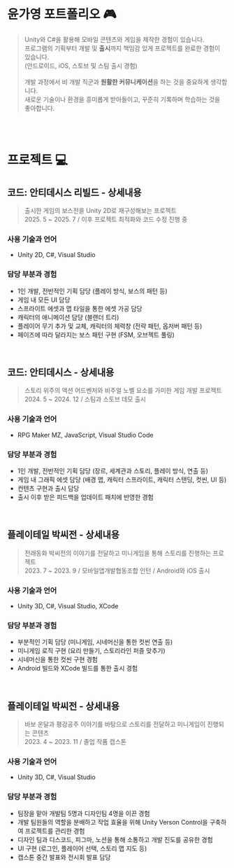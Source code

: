 # 윤가영 포트폴리오 🎮

> Unity와 C#을 활용해 모바일 콘텐츠와 게임을 제작한 경험이 있습니다.<br>
> 프로그램의 기획부터 개발 및 <b>출시</b>까지 책임감 있게 프로젝트를 완료한 경험이 있습니다.<br>
> (안드로이드, iOS, 스토브 및 스팀 출시 경험)<br><br>
> 개발 과정에서 비 개발 직군과 <b>원활한 커뮤니케이션</b>을 하는 것을 중요하게 생각합니다.<br>
> 새로운 기술이나 환경을 흥미롭게 받아들이고, 꾸준히 기록하며 학습하는 것을 좋아합니다.

<br><br>

# 프로젝트 💻
## 코드: 안티데시스 리빌드 - 상세내용
> 출시한 게임의 보스전을 Unity 2D로 재구성해보는 프로젝트<br>
> 2025. 5 ~ 2025. 7 / 이후 프로젝트 최적화와 코드 수정 진행 중
### 사용 기술과 언어
* Unity 2D, C#, Visual Studio

### 담당 부분과 경험
* 1인 개발, 전반적인 기획 담당 (플레이 방식, 보스의 패턴 등)
* 게임 내 모든 UI 담당
* 스프라이트 에셋과 맵 타일을 통한 에셋 가공 담당
* 캐릭터의 애니메이션 담당 (블랜더 트리)
* 플레이어 무기 추가 및 교체, 캐릭터의 체력창 (전략 패턴, 옵저버 패턴 등) 
* 페이즈에 따라 달라지는 보스 패턴 구현 (FSM, 오브젝트 풀링)

<br>

## 코드: 안티데시스 - 상세내용
> 스토리 위주의 액션 어드벤처와 비주얼 노벨 요소를 가미한 게임 개발 프로젝트<br>
> 2024. 5 ~ 2024. 12 / 스팀과 스토브 데모 출시
### 사용 기술과 언어
* RPG Maker MZ, JavaScript, Visual Studio Code

### 담당 부분과 경험
* 1인 개발, 전반적인 기획 담당 (장르, 세계관과 스토리, 플레이 방식, 연출 등)
* 게임 내 그래픽 에셋 담당 (배경 맵, 캐릭터 스프라이트, 캐릭터 스탠딩, 컷씬, UI 등)
* 컨텐츠 구현과 출시 담당
* 출시 이후 받은 피드백을 업데이트 패치에 반영한 경험

<br>

## 플레이테일 박씨전 - 상세내용
> 전래동화 박씨전의 이야기를 전달하고 미니게임을 통해 스토리를 진행하는 프로젝트<br>
> 2023. 7 ~ 2023. 9 / 모바일앱개발협동조합 인턴 / Android와 iOS 출시
### 사용 기술과 언어
* Unity 3D, C#, Visual Studio, XCode

### 담당 부분과 경험
* 부분적인 기획 담당 (미니게임, 시네머신을 통한 컷씬 연출 등)
* 미니게임 로직 구현 (요리 만들기, 스토리라인 퍼즐 맞추기)
* 시네머신을 통한 컷씬 구현 경험
* Android 빌드와 XCode 빌드를 통한 출시 경험

<br>

## 플레이테일 박씨전 - 상세내용
> 바보 온달과 평강공주 이야기를 바탕으로 스토리를 전달하고 미니게임이 진행되는 콘텐츠<br>
> 2023. 4 ~ 2023. 11 / 졸업 작품 캡스톤
### 사용 기술과 언어
* Unity 3D, C#, Visual Studio

### 담당 부분과 경험
* 팀장을 맡아 개발팀 5명과 디자인팀 4명을 이끈 경험
* 개발 팀원들의 역할을 분배하고 작업 효율을 위해 Unity Verson Control을 구축하여 프로젝트를 관리한 경험
* 디자인 팀과 디스코드, 피그마, 노션을 통해 소통하고 개발 진도를 공유한 경험
* UI 구현 (로그인, 플레이어 선택, 스토리 맵 지도 등) 
* 캡스톤 중간 발표와 전시회 발표 담당
